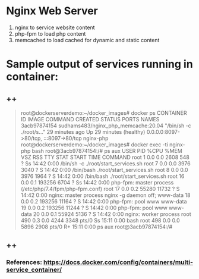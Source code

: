 # Nginx Web Server
1) nginx to service website content
2) php-fpm to load php content
3) memcached to load cached for dynamic and static content

# Sample output of services running in container:
## ++
> root@dockerserverdemo:~/docker_images# docker ps
CONTAINER ID   IMAGE                                 COMMAND                  CREATED          STATUS                    PORTS                                   NAMES
3acb97874154   sudhams483/nginx_php_memcache:20.04   "/bin/sh -c ./root/s…"   29 minutes ago   Up 29 minutes (healthy)   0.0.0.0:8097->80/tcp, :::8097->80/tcp   nginx-php
> root@dockerserverdemo:~/docker_images# docker exec -ti nginx-php bash
> root@3acb97874154:/# ps aux
USER         PID %CPU %MEM    VSZ   RSS TTY      STAT START   TIME COMMAND
root           1  0.0  0.0   2608   548 ?        Ss   14:42   0:00 /bin/sh -c ./root/start_services.sh
root           7  0.0  0.0   3976  3040 ?        S    14:42   0:00 /bin/bash ./root/start_services.sh
root           8  0.0  0.0   3976  1964 ?        S    14:42   0:00 /bin/bash ./root/start_services.sh
root          16  0.0  0.1 193256  6704 ?        Ss   14:42   0:00 php-fpm: master process (/etc/php/7.4/fpm/php-fpm.conf)
root          17  0.0  0.2  55280 11732 ?        S    14:42   0:00 nginx: master process nginx -g daemon off;
www-data      18  0.0  0.2 193256 11164 ?        S    14:42   0:00 php-fpm: pool www
www-data      19  0.0  0.2 193256 11244 ?        S    14:42   0:00 php-fpm: pool www
www-data      20  0.0  0.1  55924  5136 ?        S    14:42   0:00 nginx: worker process
root         490  0.3  0.0   4244  3348 pts/0    Ss   15:11   0:00 bash
root         498  0.0  0.0   5896  2908 pts/0    R+   15:11   0:00 ps aux
> root@3acb97874154:/#
## ++

### References: https://docs.docker.com/config/containers/multi-service_container/

